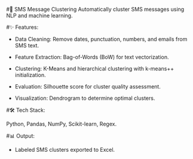#📱 SMS Message Clustering
Automatically cluster SMS messages using NLP and machine learning.

#✨ Features:

- Data Cleaning: Remove dates, punctuation, numbers, and emails from SMS text.

- Feature Extraction: Bag-of-Words (BoW) for text vectorization.

- Clustering: K-Means and hierarchical clustering with k-means++ initialization.

- Evaluation: Silhouette score for cluster quality assessment.

- Visualization: Dendrogram to determine optimal clusters.

#🛠 Tech Stack:

Python, Pandas, NumPy, Scikit-learn, Regex.

#📊 Output:

- Labeled SMS clusters exported to Excel.
